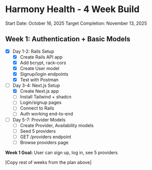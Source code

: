 # Harmony Health - 4 Week Build

Start Date: October 16, 2025
Target Completion: November 13, 2025

## Week 1: Authentication + Basic Models
- [x] Day 1-2: Rails Setup
  - [X] Create Rails API app
  - [X] Add bcrypt, rack-cors
  - [X] Create User model
  - [X] Signup/login endpoints
  - [x] Test with Postman
- [ ] Day 3-4: Next.js Setup
  - [X] Create Next.js app
  - [ ] Install Tailwind + shadcn
  - [ ] Login/signup pages
  - [ ] Connect to Rails
  - [ ] Auth working end-to-end
- [ ] Day 5-7: Provider Models
  - [ ] Create Provider, Availability models
  - [ ] Seed 5 providers
  - [ ] GET /providers endpoint
  - [ ] Browse providers page

**Week 1 Goal:** User can sign up, log in, see 5 providers

[Copy rest of weeks from the plan above]
